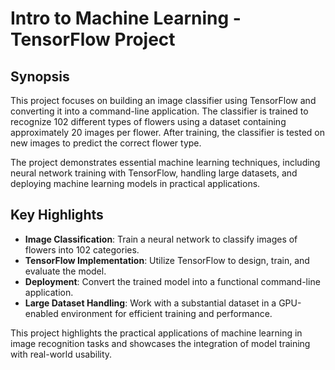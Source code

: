 # Intro to Machine Learning - TensorFlow Project

## Synopsis

This project focuses on building an image classifier using TensorFlow and converting it into a command-line application. The classifier is trained to recognize 102 different types of flowers using a dataset containing approximately 20 images per flower. After training, the classifier is tested on new images to predict the correct flower type.

The project demonstrates essential machine learning techniques, including neural network training with TensorFlow, handling large datasets, and deploying machine learning models in practical applications.

## Key Highlights

- **Image Classification**: Train a neural network to classify images of flowers into 102 categories.
- **TensorFlow Implementation**: Utilize TensorFlow to design, train, and evaluate the model.
- **Deployment**: Convert the trained model into a functional command-line application.
- **Large Dataset Handling**: Work with a substantial dataset in a GPU-enabled environment for efficient training and performance.

This project highlights the practical applications of machine learning in image recognition tasks and showcases the integration of model training with real-world usability.
